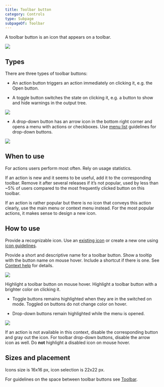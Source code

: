 ```yaml
---
title: Toolbar button
category: Controls
type: Subpage
subpageOf: Toolbar
---
```


A toolbar button is an icon that appears on a toolbar. 

![]({{site.baseurl}}/images/toolbar_button/example.png)



## Types

There are three types of toolbar buttons:

* An action button triggers an action immediately on clicking it, e.g. the Open button.

* A toggle button switches the state on clicking it, e.g. a button to show and hide warnings in the output tree.
	
![]({{site.baseurl}}/images/toolbar_button/toggle.png)

* A drop-down button has an arrow icon in the bottom right corner and opens a menu with actions or checkboxes. Use 
[menu list]({{site.baseurl}}/controls/menu_list) guidelines for drop-down buttons.

![]({{site.baseurl}}/images/toolbar_button/drop-down.png)


## When to use
For actions users perform most often. Rely on usage statistics. 

If an action is new and it seems to be useful, add it to the corresponding toolbar. Remove it after several releases if it’s not popular, used by less than ~5% of users compared to the most frequently clicked button on this toolbar.

If an action is rather popular but there is no icon that conveys this action clearly, use the main menu or context menu instead. For the most popular actions, it makes sense to design a new icon.


## How to use

Provide a recognizable icon. Use an [existing icon]({{site.baseurl}}/resources/icons_list) or create a new one using 
[icon guidelines]({{site.baseurl}}/principles/icons).

Provide a short and descriptive name for a toolbar button. Show a tooltip with the button name on mouse hover. 
Include a shortcut if there is one. See [Context help]({{site.baseurl}}/principles/context_help) for details.

![]({{site.baseurl}}/images/toolbar_button/tooltip.png)

Highlight a toolbar button on mouse hover. Highlight a toolbar button with a brighter color on clicking it.

* Toggle buttons remains highlighted when they are in the switched on mode. Toggled on buttons do not change color on
 hover.

* Drop-down buttons remain highlighted while the menu is opened.

![]({{site.baseurl}}/images/toolbar_button/states.png)

If an action is not available in this context, disable the corresponding button and gray out the icon. For toolbar drop-down buttons, disable the arrow icon as well. Do **not** highlight a disabled icon on mouse hover. 

## Sizes and placement

Icons size is 16x16 px, icon selection is 22x22 px.

For guidelines on the space between toolbar buttons see [Toolbar]({{site.baseurl}}/controls/toolbar).

<!--
## Style

<table>
 <col width="50%">
 <tr class="table-line">
     <td> Hovered </td>
     <td> ActionButton.hoverBackground<br/>
          ActionButton.hoverBorderColor
     </td>
 </tr>
 <tr class="table-line">
     <td> Background </td>
     <td> ActionButton.pressedBackground<br/>
          ActionButton.pressedBorderColor
     </td>
 </tr>
<table/>
-->